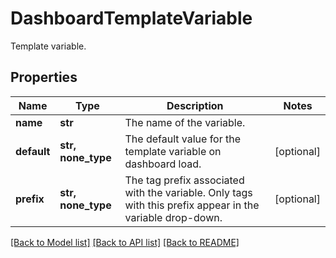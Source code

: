 # DashboardTemplateVariable

Template variable.
## Properties
Name | Type | Description | Notes
------------ | ------------- | ------------- | -------------
**name** | **str** | The name of the variable. | 
**default** | **str, none_type** | The default value for the template variable on dashboard load. | [optional] 
**prefix** | **str, none_type** | The tag prefix associated with the variable. Only tags with this prefix appear in the variable drop-down. | [optional] 

[[Back to Model list]](README.md#documentation-for-models) [[Back to API list]](README.md#documentation-for-api-endpoints) [[Back to README]](README.md)


